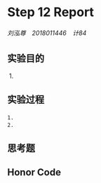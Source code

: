 # Step 12 Report

###### 刘泓尊　2018011446　计84

## 实验目的

​	1. 

## 实验过程

 	1.　
 	2.　

## 思考题



## Honor Code

​	